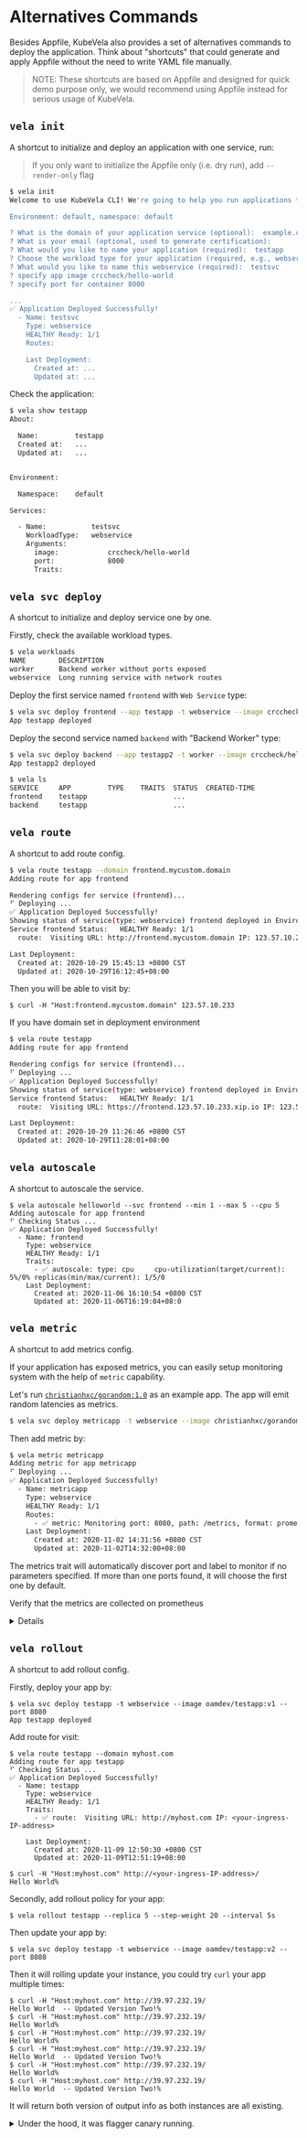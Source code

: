 # Alternatives Commands

Besides Appfile, KubeVela also provides a set of alternatives commands to deploy the application. Think about "shortcuts" that could generate and apply Appfile without the need to write YAML file manually.

> NOTE: These shortcuts are based on Appfile and designed for quick demo purpose only, we would recommend using Appfile instead for serious usage of KubeVela.

## `vela init`

A shortcut to initialize and deploy an application with one service, run:

> If you only want to initialize the Appfile only (i.e. dry run), add `--render-only` flag

```bash
$ vela init
Welcome to use KubeVela CLI! We're going to help you run applications through a couple of questions.

Environment: default, namespace: default

? What is the domain of your application service (optional):  example.com
? What is your email (optional, used to generate certification):
? What would you like to name your application (required):  testapp
? Choose the workload type for your application (required, e.g., webservice):  webservice
? What would you like to name this webservice (required):  testsvc
? specify app image crccheck/hello-world
? specify port for container 8000

...
✅ Application Deployed Successfully!
  - Name: testsvc
    Type: webservice
    HEALTHY Ready: 1/1
    Routes:

    Last Deployment:
      Created at: ...
      Updated at: ...
```

Check the application:

```bash
$ vela show testapp
About:

  Name:      	testapp
  Created at:	...
  Updated at:	...


Environment:

  Namespace:	default

Services:

  - Name:        	testsvc
    WorkloadType:	webservice
    Arguments:
      image:        	crccheck/hello-world
      port:         	8000
      Traits:
```

## `vela svc deploy`

A shortcut to initialize and deploy service one by one.

Firstly, check the available workload types.

```bash
$ vela workloads
NAME      	DESCRIPTION
worker   	Backend worker without ports exposed
webservice	Long running service with network routes
```

Deploy the first service named `frontend` with `Web Service` type:

```bash
$ vela svc deploy frontend --app testapp -t webservice --image crccheck/hello-world
App testapp deployed
```

Deploy the second service named `backend` with "Backend Worker" type:

```bash
$ vela svc deploy backend --app testapp2 -t worker --image crccheck/hello-world
App testapp2 deployed
```

```bash
$ vela ls
SERVICE 	APP     	TYPE	TRAITS	STATUS 	CREATED-TIME
frontend	testapp 	    	      	...
backend 	testapp 	    	      	...
```

## `vela route`

A shortcut to add route config.

```bash
$ vela route testapp --domain frontend.mycustom.domain
Adding route for app frontend

Rendering configs for service (frontend)...
⠋ Deploying ...
✅ Application Deployed Successfully!
Showing status of service(type: webservice) frontend deployed in Environment myenv
Service frontend Status:   HEALTHY Ready: 1/1
  route:  Visiting URL: http://frontend.mycustom.domain IP: 123.57.10.233

Last Deployment:
  Created at: 2020-10-29 15:45:13 +0800 CST
  Updated at: 2020-10-29T16:12:45+08:00
```

Then you will be able to visit by:

```shell script
$ curl -H "Host:frontend.mycustom.domain" 123.57.10.233
```

If you have domain set in deployment environment

```bash
$ vela route testapp
Adding route for app frontend

Rendering configs for service (frontend)...
⠋ Deploying ...
✅ Application Deployed Successfully!
Showing status of service(type: webservice) frontend deployed in Environment default
Service frontend Status:   HEALTHY Ready: 1/1
  route:  Visiting URL: https://frontend.123.57.10.233.xip.io IP: 123.57.10.233

Last Deployment:
  Created at: 2020-10-29 11:26:46 +0800 CST
  Updated at: 2020-10-29T11:28:01+08:00
```

## `vela autoscale`

A shortcut to autoscale the service.

```console
$ vela autoscale helloworld --svc frontend --min 1 --max 5 --cpu 5
Adding autoscale for app frontend
⠋ Checking Status ...
✅ Application Deployed Successfully!
  - Name: frontend
    Type: webservice
    HEALTHY Ready: 1/1
    Traits:
      - ✅ autoscale: type: cpu     cpu-utilization(target/current): 5%/0% replicas(min/max/current): 1/5/0
    Last Deployment:
      Created at: 2020-11-06 16:10:54 +0800 CST
      Updated at: 2020-11-06T16:19:04+08:0
```

## `vela metric`

A shortcut to add metrics config.

If your application has exposed metrics, you can easily setup monitoring system
with the help of `metric` capability.

Let's run [`christianhxc/gorandom:1.0`](https://github.com/christianhxc/prometheus-tutorial) as an example app.
The app will emit random latencies as metrics.

```bash
$ vela svc deploy metricapp -t webservice --image christianhxc/gorandom:1.0 --port 8080
```

Then add metric by:

```bash
$ vela metric metricapp
Adding metric for app metricapp
⠋ Deploying ...
✅ Application Deployed Successfully!
  - Name: metricapp
    Type: webservice
    HEALTHY Ready: 1/1
    Routes:
      - ✅ metric: Monitoring port: 8080, path: /metrics, format: prometheus, schema: http.
    Last Deployment:
      Created at: 2020-11-02 14:31:56 +0800 CST
      Updated at: 2020-11-02T14:32:00+08:00
```

The metrics trait will automatically discover port and label to monitor if no parameters specified.
If more than one ports found, it will choose the first one by default.

Verify that the metrics are collected on prometheus
<details>

```shell script
$ kubectl --namespace monitoring port-forward `k -n monitoring get pods -l prometheus=oam -o name` 9090
```

Then access the prometheus dashboard via http://localhost:9090/targets

</details>

## `vela rollout`

A shortcut to add rollout config.

Firstly, deploy your app by:

```shell script
$ vela svc deploy testapp -t webservice --image oamdev/testapp:v1 --port 8080
App testapp deployed
```

Add route for visit:

```shell script
$ vela route testapp --domain myhost.com
Adding route for app testapp
⠋ Checking Status ...
✅ Application Deployed Successfully!
  - Name: testapp
    Type: webservice
    HEALTHY Ready: 1/1
    Traits:
      - ✅ route:  Visiting URL: http://myhost.com IP: <your-ingress-IP-address>

    Last Deployment:
      Created at: 2020-11-09 12:50:30 +0800 CST
      Updated at: 2020-11-09T12:51:19+08:00
```

```shell script
$ curl -H "Host:myhost.com" http://<your-ingress-IP-address>/
Hello World%
```

Secondly, add rollout policy for your app:

```shell script
$ vela rollout testapp --replica 5 --step-weight 20 --interval 5s
```

Then update your app by:

```shell script
$ vela svc deploy testapp -t webservice --image oamdev/testapp:v2 --port 8080
```

Then it will rolling update your instance, you could try `curl` your app multiple times:

```shell script
$ curl -H "Host:myhost.com" http://39.97.232.19/
Hello World  -- Updated Version Two!%                                         
$ curl -H "Host:myhost.com" http://39.97.232.19/
Hello World%                                                                  
$ curl -H "Host:myhost.com" http://39.97.232.19/
Hello World%                                                                  
$ curl -H "Host:myhost.com" http://39.97.232.19/
Hello World  -- Updated Version Two!%                                         
$ curl -H "Host:myhost.com" http://39.97.232.19/
Hello World%                                                                  
$ curl -H "Host:myhost.com" http://39.97.232.19/
Hello World  -- Updated Version Two!%
``` 

It will return both version of output info as both instances are all existing.

<details>
  <summary>Under the hood, it was flagger canary running.</summary>

```shell script
$ kubectl get canaries.flagger.app testapp-trait-76fc76fddc -w
NAME                       STATUS        WEIGHT   LASTTRANSITIONTIME
testapp-trait-76fc76fddc   Progressing   0        2020-11-10T09:06:10Z
testapp-trait-76fc76fddc   Progressing   20       2020-11-10T09:06:30Z
testapp-trait-76fc76fddc   Progressing   40       2020-11-10T09:06:40Z
testapp-trait-76fc76fddc   Progressing   60       2020-11-10T09:07:31Z
testapp-trait-76fc76fddc   Promoting     0        2020-11-10T09:08:00Z
testapp-trait-76fc76fddc   Promoting     100      2020-11-10T09:08:10Z
testapp-trait-76fc76fddc   Finalising    0        2020-11-10T09:08:20Z
testapp-trait-76fc76fddc   Succeeded     0        2020-11-10T09:08:30Z
```
</details>
